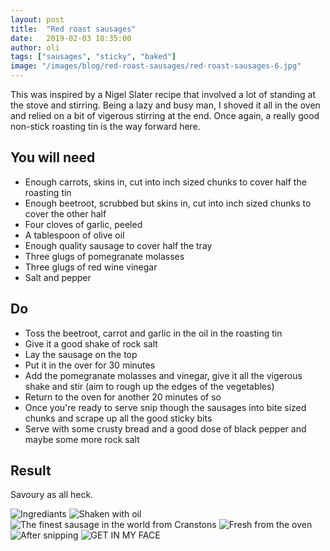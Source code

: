 ```yaml
---
layout: post
title:  "Red roast sausages"
date:   2019-02-03 18:35:00
author: oli
tags: ["sausages", "sticky", "baked"]
image: "/images/blog/red-roast-sausages/red-roast-sausages-6.jpg"
---
```


This was inspired by a Nigel Slater recipe that involved a lot of standing at the stove and stirring.  Being a lazy and busy man, I shoved it all in the oven and relied on a bit of vigerous stirring at the end.  Once again, a really good non-stick roasting tin is the way forward here.

## You will need

* Enough carrots, skins in, cut into inch sized chunks to cover half the roasting tin
* Enough beetroot, scrubbed but skins in, cut into inch sized chunks to cover the other half
* Four cloves of garlic, peeled
* A tablespoon of olive oil
* Enough quality sausage to cover half the tray
* Three glugs of pomegranate molasses
* Three glugs of red wine vinegar
* Salt and pepper


## Do

* Toss the beetroot, carrot and garlic in the oil in the roasting tin
* Give it a good shake of rock salt
* Lay the sausage on the top
* Put it in the over for 30 minutes
* Add the pomegranate molasses and vinegar, give it all the vigerous shake and stir (aim to rough up the edges of the vegetables)
* Return to the oven for another 20 minutes of so
* Once you're ready to serve snip though the sausages into bite sized chunks and  scrape up all the good sticky bits
* Serve with some crusty bread and a good dose of black pepper and maybe some more rock salt

## Result

Savoury as all heck.  

![Ingrediants](/images/blog/red-roast-sausages/red-roast-sausages-1.jpg)
![Shaken with oil](/images/blog/red-roast-sausages/red-roast-sausages-2.jpg)
![The finest sausage in the world from Cranstons](/images/blog/red-roast-sausages/red-roast-sausages-3.jpg)
![Fresh from the oven](/images/blog/red-roast-sausages/red-roast-sausages-4.jpg)
![After snipping](/images/blog/red-roast-sausages/red-roast-sausages-5.jpg)
![GET IN MY FACE](/images/blog/red-roast-sausages/red-roast-sausages-6.jpg)
